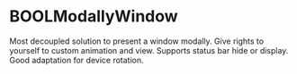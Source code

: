 # BOOLModallyWindow
Most decoupled solution to present a window modally. Give rights to yourself to custom animation and view. Supports status bar hide or display. Good adaptation for device rotation.
